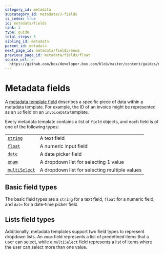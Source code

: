 ```yaml
---
category_id: metadata
subcategory_id: metadata/3-fields
is_index: true
id: metadata/fields
rank: 3
type: guide
total_steps: 5
sibling_id: metadata
parent_id: metadata
next_page_id: metadata/fields/enum
previous_page_id: metadata/fields/float
source_url: >-
  https://github.com/box/developer.box.com/blob/master/content/guides/metadata/3-fields/0-index.md
---
```


# Metadata fields

A [metadata template field][r_field] describes a specific
piece of data within a metadata template. For example, the ID of an invoice
might be represented as an `id` field on an `invoiceData` template.

Every metadata template contains a list of `field` objects, and each field is of
one of the following types:

<!-- markdownlint-disable line-length -->

|                                                   |                                               |
|---------------------------------------------------|-----------------------------------------------|
| [`string`](g://metadata/fields/string)            | A text field                                  |
| [`float`](g://metadata/fields/float)              | A numeric input field                         |
| [`date`](g://metadata/fields/date)                | A date picker field                           |
| [`enum`](g://metadata/fields/enum)                | A dropdown list for selecting 1 value         |
| [`multiSelect`](g://metadata/fields/multi-select) | A dropdown list for selecting multiple values |

<!-- markdownlint-enable line-length -->

## Basic field types

The basic field types are a `string` for a text field, `float` for a numeric
field, and `date` for a date-time picker field.

## Lists field types

Additionally, metadata templates support two field types to represent dropdown
lists. An `enum` field represents a list of predefined items that a user can
select, while a `multiSelect` field represents a list of items where the user
can select more than one value.

[r_field]: r://metadata_field
